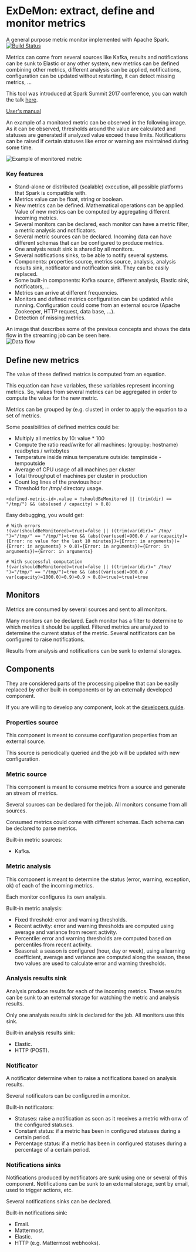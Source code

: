# ExDeMon: extract, define and monitor metrics

A general purpose metric monitor implemented with Apache Spark. [![Build Status](https://travis-ci.org/cerndb/exdemon.svg?branch=master)](https://travis-ci.org/cerndb/exdemon)

Metrics can come from several sources like Kafka, results and notifications can be sunk to Elastic or any other system, new metrics can be defined combining other metrics, different analysis can be applied, notifications, configuration can be updated without restarting, it can detect missing metrics, ...

This tool was introduced at Spark Summit 2017 conference, you can watch the talk [here](https://www.youtube.com/watch?v=1IsMMmug5q0&feature=youtu.be&t=11m17s).

[User's manual](doc/users-manual/users-manual.md)

An example of a monitored metric can be observed in the following image. As it can be observed, thresholds around the value are calculated and statuses are generated if analyzed value exceed these limits. 
Notifications can be raised if certain statuses like error or warning are maintained during some time.    

![Example of monitored metric](/doc/img/example-monitored-metric.png)

### Key features

- Stand-alone or distributed (scalable) execution, all possible platforms that Spark is compatible with.
- Metrics value can be float, string or boolean.
- New metrics can be defined. Mathematical operations can be applied. Value of new metrics can be computed by aggregating different incoming metrics. 
- Several monitors can be declared, each monitor can have a metric filter, a metric analysis and notificators. 
- Several metric sources can be declared. Incoming data can have different schemas that can be configured to produce metrics.
- One analysis result sink is shared by all monitors.
- Several notifications sinks, to be able to notify several systems.
- Components: properties source, metrics source, analysis, analysis results sink, notificator and notification sink. They can be easily replaced. 
- Some built-in components: Kafka source, different analysis, Elastic sink, notificators, ...
- Metrics can arrive at different frequencies.
- Monitors and defined metrics configuration can be updated while running. Configuration could come from an external source (Apache Zookeeper, HTTP request, data base, ...).
- Detection of missing metrics.

An image that describes some of the previous concepts and shows the data flow in the streaming job can be seen here.  
![Data flow](/doc/img/data-flow.png)

## Define new metrics

The value of these defined metrics is computed from an equation. 

This equation can have variables, these variables represent incoming metrics. So, values from several metrics can be aggregated in order to compute the value for the new metric.

Metrics can be grouped by (e.g. cluster) in order to apply the equation to a set of metrics.

Some possibilities of defined metrics could be:
- Multiply all metrics by 10: value * 100
- Compute the ratio read/write for all machines: (groupby: hostname) readbytes / writebytes
- Temperature inside minus temperature outside: tempinside - tempoutside
- Average of CPU usage of all machines per cluster
- Total throughput of machines per cluster in production 
- Count log lines of the previous hour 
- Threshold for /tmp/ directory usage.
```
<defined-metric-id>.value = !shouldBeMonitored || (trim(dir) == "/tmp/") && (abs(used / capacity) > 0.8)
```

Easy debugging, you would get:
```
# With errors
!(var(shouldBeMonitored)=true)=false || ((trim(var(dir)=" /tmp/  ")="/tmp/" == "/tmp/")=true && (abs((var(used)=900.0 / var(capacity)={Error: no value for the last 10 minutes})={Error: in arguments})={Error: in arguments} > 0.8)={Error: in arguments})={Error: in arguments})={Error: in arguments}

# With successful computation
!(var(shouldBeMonitored)=true)=false || ((trim(var(dir)=" /tmp/  ")="/tmp/" == "/tmp/")=true && (abs((var(used)=900.0 / var(capacity)=1000.0)=0.9)=0.9 > 0.8)=true)=true)=true
```

## Monitors

Metrics are consumed by several sources and sent to all monitors.

Many monitors can be declared. Each monitor has a filter to determine to which metrics it should be applied.
Filtered metrics are analyzed to determine the current status of the metric.
Several notificators can be configured to raise notifications.

Results from analysis and notifications can be sunk to external storages.

## Components

They are considered parts of the processing pipeline that can be easily replaced by other built-in components or by an externally developed component.

If you are willing to develop any component, look at the [developers guide](doc/developers-guide.md).

### Properties source

This component is meant to consume configuration properties from an external source.

This source is periodically queried and the job will be updated with new configuration.

### Metric source

This component is meant to consume metrics from a source and generate an stream of metrics. 

Several sources can be declared for the job. All monitors consume from all sources.

Consumed metrics could come with different schemas. Each schema can be declared to parse metrics.

Built-in metric sources:
- Kafka.

### Metric analysis

This component is meant to determine the status (error, warning, exception, ok) of each of the incoming metrics.

Each monitor configures its own analysis.

Built-in metric analysis:
- Fixed threshold: error and warning thresholds.
- Recent activity: error and warning thresholds are computed using average and variance from recent activity.
- Percentile: error and warning thresholds are computed based on percentiles from recent activity.
- Seasonal: a season is configured (hour, day or week), using a learning coefficient, average and variance are computed along the season, these two values are used to calculate error and warning thresholds.  

### Analysis results sink

Analysis produce results for each of the incoming metrics. These results can be sunk to an external storage for watching the metric and analysis results.

Only one analysis results sink is declared for the job. All monitors use this sink.

Built-in analysis results sink:
- Elastic.
- HTTP (POST).

### Notificator

A notificator determine when to raise a notifications based on analysis results.

Several notificators can be configured in a monitor.

Built-in notificators:
- Statuses: raise a notification as soon as it receives a metric with onw of the configured statuses.
- Constant status: if a metric has been in configured statuses during a certain period.
- Percentage status: if a metric has been in configured statuses during a percentage of a certain period.

### Notifications sinks

Notifications produced by notificators are sunk using one or several of this component. Notifications can be sunk to an external storage, sent by email, used to trigger actions, etc.

Several notifications sinks can be declared.

Built-in notifications sink:
- Email.
- Mattermost.
- Elastic.
- HTTP (e.g. Mattermost webhooks).